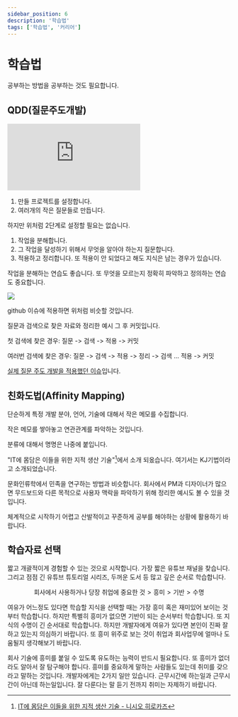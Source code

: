 ```yaml
---
sidebar_position: 6
description: '학습법'
tags: ['학습법', '커리어']
---
```


# 학습법

공부하는 방법을 공부하는 것도 필요합니다.

## QDD(질문주도개발)

<iframe class="codepen" src="https://www.youtube.com/embed/343EWZS9O88" title="How To Get Out of Tutorial Hell (Step by Step Guide)" frameborder="0" allow="accelerometer; autoplay; clipboard-write; encrypted-media; gyroscope; picture-in-picture; web-share" allowfullscreen></iframe>

1. 만들 프로젝트를 설정합니다.
2. 여러개의 작은 질문들로 만듭니다.

하지만 위처럼 2단계로 설정할 필요는 없습니다.

1. 작업을 분해합니다.
2. 그 작업을 달성하기 위해서 무엇을 알아야 하는지 질문합니다.
3. 적용하고 정리합니다. 또 적용이 안 되었다고 해도 지식은 남는 경우가 있습니다.

작업을 분해하는 연습도 좋습니다. 또 무엇을 모르는지 정확히 파악하고 정의하는 연습도 중요합니다.

![](https://user-images.githubusercontent.com/84452145/283469946-102b0992-f503-464e-9183-85d7f1d1b1b0.png)

github 이슈에 적용하면 위처럼 비슷할 것입니다.

질문과 검색으로 찾은 자료와 정리한 예시 그 후 커밋입니다.

첫 검색에 찾은 경우: 질문 -> 검색 -> 적용 -> 커밋

여러번 검색에 찾은 경우: 질문 -> 검색 -> 적용 -> 정리 -> 검색 ... 적용 -> 커밋

[실제 질문 주도 개발을 적용했던 이슈](https://github.com/arch-spatula/TIL-CLI/issues/1)입니다.

## 친화도법(Affinity Mapping)

단순하게 특정 개발 분야, 언어, 기술에 대해서 작은 메모를 수집합니다.

작은 메모를 쌓아놓고 연관관계를 파악하는 것입니다.

분류에 대해서 명명은 나중에 붙입니다.

"IT에 몸담은 이들을 위한 지적 생산 기술"[^1]에서 소개 되옸습니다. 여기서는 KJ기법이라고 소개되었습니다.

문화인류학에서 민족을 연구하는 방법과 비슷합니다. 회사에서 PM과 디자이너가 많으면 무드보드와 다른 목적으로 사용자 맥락을 파악하기 위해 정리한 예시도 볼 수 있을 것입니다.

체계적으로 시작하기 어렵고 산발적이고 꾸준하게 공부를 해야하는 상황에 활용하기 바랍니다.

[^1]: [IT에 몸담은 이들을 위한 지적 생산 기술 - 니시오 히로카즈](https://www.yes24.com/Product/Goods/79652283)

## 학습자료 선택

짧고 개괄적이게 경험할 수 있는 것으로 시작합니다. 가장 짧은 유튜브 채널을 찾습니다. 그리고 점점 긴 유튜브 튜토리얼 시리즈, 두꺼운 도서 등 많고 깊은 순서로 학습합니다.

$$
\text{회사에서 사용하거나 당장 취업에 중요한 것} > \text{흥미} > \text{기반} > \text{수명}
$$

여유가 어느정도 있다면 학습할 지식을 선택할 때는 가장 흥미 혹은 재미있어 보이는 것부터 학습합니다. 하지만 특별히 흥미가 없으면 기반이 되는 순서부터 학습합니다. 또 지식의 수명이 긴 순서대로 학습합니다. 하지만 개발자에게 여유가 있다면 본인이 진짜 잘하고 있는지 의심하기 바랍니다. 또 흥미 위주로 보는 것이 취업과 회사업무에 얼마나 도움될지 생각해보기 바랍니다.

회사 기술에 흥미를 붙일 수 있도록 유도하는 능력이 반드시 필요합니다. 또 흥미가 없더라도 알아서 잘 탐구해야 합니다. 흥미를 중요하게 말하는 사람들도 있는데 취미를 갖으라고 말하는 것입니다. 개발자에게는 2가지 일만 있습니다. 근무시간에 하는일과 근무시간이 아닌데 하는일입니다. 잘 다룬다는 말 듣기 전까지 취미는 자제하기 바랍니다.
